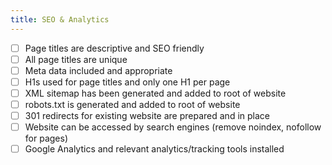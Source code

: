 ```yaml
---
title: SEO & Analytics
---
```


- [ ] Page titles are descriptive and SEO friendly
- [ ] All page titles are unique
- [ ] Meta data included and appropriate
- [ ] H1s used for page titles and only one H1 per page
- [ ] XML sitemap has been generated and added to root of website
- [ ] robots.txt is generated and added to root of website
- [ ] 301 redirects for existing website are prepared and in place
- [ ] Website can be accessed by search engines (remove noindex, nofollow for pages)
- [ ] Google Analytics and relevant analytics/tracking tools installed
